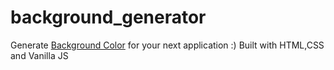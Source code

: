 # background_generator
Generate [Background Color](https://betikuoluwatobi.github.io/background_generator/) for your next application :)
Built with HTML,CSS and Vanilla JS
